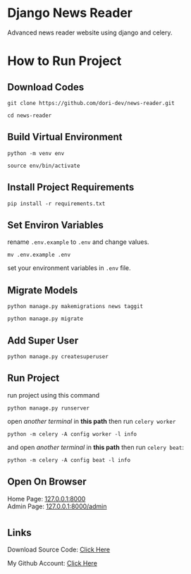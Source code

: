 # Django News Reader

Advanced news reader website using django and celery.

#

# How to Run Project

## Download Codes

```
git clone https://github.com/dori-dev/news-reader.git
```

```
cd news-reader
```

## Build Virtual Environment

```
python -m venv env
```

```
source env/bin/activate
```

## Install Project Requirements

```
pip install -r requirements.txt
```

## Set Environ Variables

rename `.env.example` to `.env` and change values.<br>

```
mv .env.example .env
```

set your environment variables in `.env` file.

## Migrate Models

```
python manage.py makemigrations news taggit
```

```
python manage.py migrate
```

## Add Super User

```
python manage.py createsuperuser
```

## Run Project

run project using this command

```
python manage.py runserver
```

open _another terminal_ in **this path** then run `celery worker`

```
python -m celery -A config worker -l info
```

and open _another terminal_ in **this path** then run `celery beat`:

```
python -m celery -A config beat -l info

```

## Open On Browser

Home Page: [127.0.0.1:8000](http://127.0.0.1:8000/)<br>
Admin Page: [127.0.0.1:8000/admin](http://127.0.0.1:8000/admin/)

#

## Links

Download Source Code: [Click Here](https://github.com/dori-dev/news-reader/archive/refs/heads/master.zip)

My Github Account: [Click Here](https://github.com/dori-dev/)
